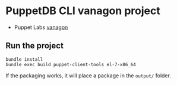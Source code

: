 # PuppetDB CLI vanagon project

- Puppet Labs [vanagon](https://github.com/puppetlabs/vanagon)

## Run the project

```
bundle install
bundle exec build puppet-client-tools el-7-x86_64
```

If the packaging works, it will place a package in the `output/` folder.
